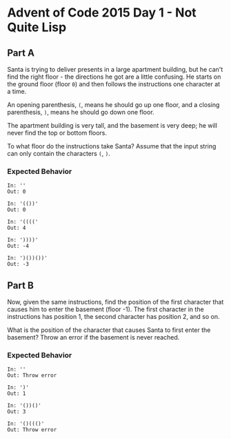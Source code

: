 # Advent of Code 2015 Day 1 - Not Quite Lisp

## Part A

Santa is trying to deliver presents in a large apartment building, but he can't
find the right floor - the directions he got are a little confusing. He starts
on the ground floor (floor `0`) and then follows the instructions one character
at a time.

An opening parenthesis, `(`, means he should go up one floor, and a closing
parenthesis, `)`, means he should go down one floor.

The apartment building is very tall, and the basement is very deep; he will
never find the top or bottom floors.

To what floor do the instructions take Santa? Assume that the input string can
only contain the characters `(`, `)`.

### Expected Behavior

```
In: ''
Out: 0

In: '(())'
Out: 0

In: '(((('
Out: 4

In: '))))'
Out: -4

In: ')())())'
Out: -3
```

## Part B

Now, given the same instructions, find the position of the first character that
causes him to enter the basement (floor -1). The first character in the
instructions has position 1, the second character has position 2, and so on.

What is the position of the character that causes Santa to first enter the
basement? Throw an error if the basement is never reached.

### Expected Behavior

```
In: ''
Out: Throw error

In: ')'
Out: 1

In: '())()'
Out: 3

In: '()((()'
Out: Throw error
```
